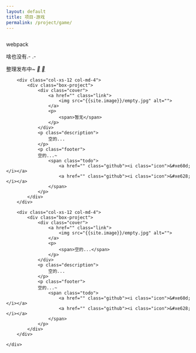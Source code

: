 ```yaml
---
layout: default
title: 项目-游戏
permalink: /project/game/
---
```


<div class="project-list container-fluid">
	<div class="row">
		<div class="col-xs-12 col-md-4">
			<div class="box-project">
				<div class="cover">
					<a href="" class="link">
						<img src="{{site.image}}/empty.jpg" alt="">
					</a>
					<p>
						<span>webpack</span>
					</p>
				</div>
				<p class="description">
					啥也没有.- .-
				</p>
				<p class="footer">
				整理发布中~
					<span class="todo">
						<a href="" class="github"><i class="icon">&#xe60d;</i></a>
						<a href="" class="github"><i class="icon">&#xe628;</i></a>
					</span>
				</p>
			</div>
		</div>

		
		<div class="col-xs-12 col-md-4">
			<div class="box-project">
				<div class="cover">
					<a href="" class="link">
						<img src="{{site.image}}/empty.jpg" alt="">
					</a>
					<p>
						<span>暂无</span>
					</p>
				</div>
				<p class="description">
					空的...
				</p>
				<p class="footer">
				空的...~
					<span class="todo">
						<a href="" class="github"><i class="icon">&#xe60d;</i></a>
						<a href="" class="github"><i class="icon">&#xe628;</i></a>
					</span>
				</p>
			</div>
		</div>

		<div class="col-xs-12 col-md-4">
			<div class="box-project">
				<div class="cover">
					<a href="" class="link">
						<img src="{{site.image}}/empty.jpg" alt="">
					</a>
					<p>
						<span>空的...</span>
					</p>
				</div>
				<p class="description">
					空的...
				</p>
				<p class="footer">
				空的...~
					<span class="todo">
						<a href="" class="github"><i class="icon">&#xe60d;</i></a>
						<a href="" class="github"><i class="icon">&#xe628;</i></a>
					</span>
				</p>
			</div>
		</div>

	</div>
</div>